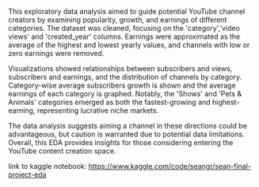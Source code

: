 
This exploratory data analysis aimed to guide potential YouTube channel creators by examining popularity, growth, and earnings of different categories. The dataset was cleaned, focusing on the 'category','video views' and 'created_year' columns. Earnings were approximated as the average of the highest and lowest yearly values, and channels with low or zero earnings were removed.

Visualizations showed relationships between subscribers and views, subscribers and earnings, and the distribution of channels by category. Category-wise average subscribers growth is shown and the average earnings of each category is graphed.
Notably, the 'Shows' and 'Pets & Animals' categories emerged as both the fastest-growing and highest-earning, representing lucrative niche markets.

The data analysis suggests aiming a channel in these directions could be advantageous, but caution is warranted due to potential data limitations. Overall, this EDA provides insights for those considering entering the YouTube content creation space.

link to kaggle notebook: https://www.kaggle.com/code/seangr/sean-final-project-eda
